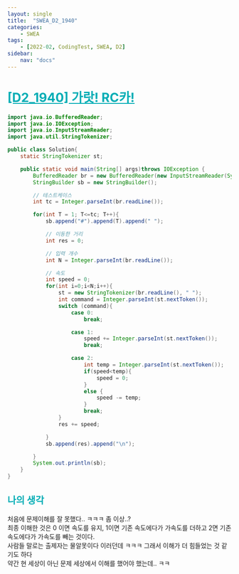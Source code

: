 ```yaml
---
layout: single
title:  "SWEA_D2_1940"
categories: 
    - SWEA
tags: 
    - [2022-02, CodingTest, SWEA, D2]
sidebar:
    nav: "docs"
---
```


# <b><a style="color:#00adb5" href="https://swexpertacademy.com/main/code/problem/problemDetail.do" target=_blank>[D2_1940] 가랏! RC카!</a></b>

~~~java
import java.io.BufferedReader;
import java.io.IOException;
import java.io.InputStreamReader;
import java.util.StringTokenizer;

public class Solution{
    static StringTokenizer st;

    public static void main(String[] args)throws IOException {
        BufferedReader br = new BufferedReader(new InputStreamReader(System.in));
        StringBuilder sb = new StringBuilder();

        // 테스트케이스
        int tc = Integer.parseInt(br.readLine());

        for(int T = 1; T<=tc; T++){
            sb.append("#").append(T).append(" ");

            // 이동한 거리
            int res = 0;

            // 입력 개수
            int N = Integer.parseInt(br.readLine());

            // 속도
            int speed = 0;
            for(int i=0;i<N;i++){
                st = new StringTokenizer(br.readLine(), " ");
                int command = Integer.parseInt(st.nextToken());
                switch (command){
                    case 0:
                        break;

                    case 1:
                        speed += Integer.parseInt(st.nextToken());
                        break;

                    case 2:
                        int temp = Integer.parseInt(st.nextToken());
                        if(speed<temp){
                            speed = 0;
                        }
                        else {
                            speed -= temp;
                        }
                        break;
                }
                res += speed;

            }
            sb.append(res).append("\n");

        }
        System.out.println(sb);
    }
}
~~~


## <b><a style="color:#00adb5">나의 생각</a></b>
처음에 문제이해를 잘 못했다.. ㅋㅋㅋ 좀 이상..? <br>
최종 이해한 것은 0 이면 속도를 유지, 1이면 기존 속도에다가 가속도를 더하고 2면 기존 속도에다가 가속도를 빼는 것이다.<br>
사람들 말로는 출제자는 물알못이다 이러던데 ㅋㅋㅋ 그래서 이해가 더 힘들었는 것 같기도 하다<br>
약간 현 세상이 아닌 문제 세상에서 이해를 했어야 했는데.. ㅋㅋ 